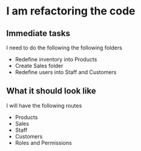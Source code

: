 # I am refactoring the code

## Immediate tasks
I need to do the following the following folders
- Redefine inventory into Products
- Create Sales folder
- Redefine users into Staff and Customers

## What it should look like
I will have the following routes
- Products
- Sales
- Staff
- Customers
- Roles and Permissions
